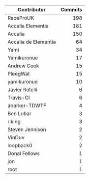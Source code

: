 | Contributor | Commits |
|---|---:|
| RaceProUK | 198 |
| Accalia Elementia | 181 |
| Accalia | 150 |
| Accalia de Elementia | 64 |
| Yami | 34 |
| Yamikuronue | 17 |
| Andrew Cook | 15 |
| PleegWat | 15 |
| yamikuronue | 10 |
| Javier Rotelli | 6 |
| Travis-CI | 6 |
| abarker-TDWTF | 4 |
| Ben Lubar | 3 |
| riking | 3 |
| Steven Jennison | 2 |
| VinDuv | 2 |
| loopback0 | 2 |
| Donal Fellows | 1 |
| jon | 1 |
| root | 1 |